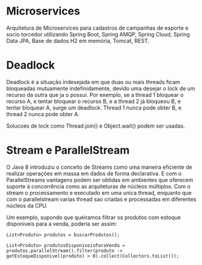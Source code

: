 # Microservices
Arquitetura de Microservices para cadastros de campanhas de esporte e socio torcedor utilizando Spring Boot, Spring AMQP, Spring Cloud, Spring Data JPA, Base de dados H2 em memória, Tomcat, REST.

# Deadlock

Deadlock é a situação indesejada em que duas ou mais threads ficam bloqueadas mutuamente indefinidamente, devido uma desejar o lock de um recurso da outra que ja o possui.
Por exemplo, se a thread 1 bloquear o recurso A, e tentar bloquear o recurso B, e a thread 2 já bloqueou B, e tentar bloquear A, surge um deadlock. 
Thread 1 nunca pode obter B, e thread 2 nunca pode obter A.

Solucoes de lock como Thread.join() e Object.wait() podem ser usadas.

# Stream e ParallelStream

O Java 8 introduziu o conceito de Streams como uma maneira eficiente de realizar operações em massa em dados de forma declarativa.
E com o ParallelStreams vantagens podem ser obtidas em ambientes que oferecem suporte à concorrência como as arquiteturas de núcleos múltiplos.
Com o stream o processamento e executado em uma unica thread, enquanto que com o parallelstream varias thread sao criadas e processadas em diferentes núcleos da CPU.

Um exemplo, supondo que queiramos filtrar os produtos com estoque disponiveis para a venda, poderia ser assim:

```
List<Produto> produtos = buscarProdutos();
        
List<Produto> produtosDisponiveisParaVenda = produtos.parallelStream().filter(produto -> getEstoqueDisponivel(produto) > 0).collect(Collectors.toList());
```
